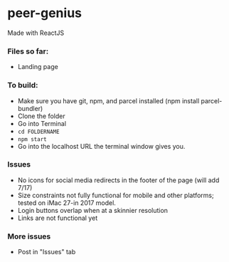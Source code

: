 # peer-genius
Made with ReactJS
### Files so far:
- Landing page
### To build:
- Make sure you have git, npm, and parcel installed (npm install parcel-bundler)
- Clone the folder
- Go into Terminal
- ```cd FOLDERNAME```
- ```npm start```
- Go into the localhost URL the terminal window gives you.
### Issues
- No icons for social media redirects in the footer of the page (will add 7/17)
- Size constraints not fully functional for mobile and other platforms; tested on iMac 27-in 2017 model.
- Login buttons overlap when at a skinnier resolution
- Links are not functional yet
### More issues
- Post in "Issues" tab
